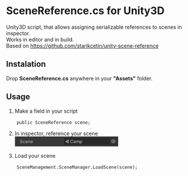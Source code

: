 # SceneReference.cs for Unity3D

Unity3D script, that allows assigning serializable references to scenes in inspector.  
Works in editor and in build.  
Based on https://github.com/starikcetin/unity-scene-reference  

## Instalation

Drop **SceneReference.cs** anywhere in your **"Assets"** folder.

## Usage

1. Make a field in your script

```Csharp
    public SceneReference scene; 
```

2. In inspector, reference your scene 
![Scene field](Screenshot.png "Scene field")  

3. Load your scene
```Csharp
    SceneManagement.SceneManager.LoadScene(scene);
```